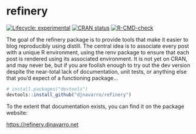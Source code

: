 
<!-- README.md is generated from README.Rmd. Please edit that file -->

# refinery

<!-- badges: start -->

[![Lifecycle:
experimental](https://img.shields.io/badge/lifecycle-experimental-orange.svg)](https://lifecycle.r-lib.org/articles/stages.html#experimental)
[![CRAN
status](https://www.r-pkg.org/badges/version/refinery)](https://CRAN.R-project.org/package=refinery)
[![R-CMD-check](https://github.com/djnavarro/refinery/workflows/R-CMD-check/badge.svg)](https://github.com/djnavarro/refinery/actions)
<!-- badges: end -->

The goal of the refinery package is to provide tools that make it easier
to blog reproducibly using distill. The central idea is to associate
every post with a unique R environment, using the renv package to ensure
that each post is rendered using its associated environment. It is not
yet on CRAN, and may never be, but if you are foolish enough to try out
the dev version despite the near-total lack of documentation, unit
tests, or anything else that you’d expect of a functioning package…

``` r
# install.packages("devtools")
devtools::install_github("djnavarro/refinery")
```

To the extent that documentation exists, you can find it on the package
website:

<https://refinery.djnavarro.net>
